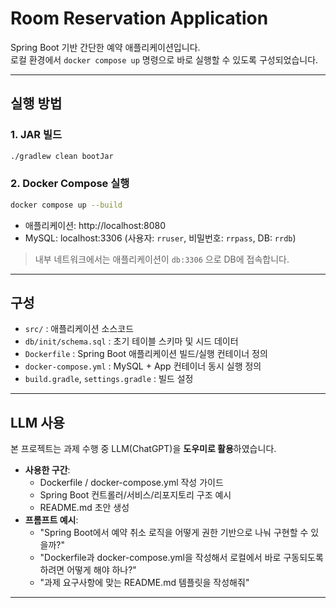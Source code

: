# Room Reservation Application

Spring Boot 기반 간단한 예약 애플리케이션입니다.  
로컬 환경에서 `docker compose up` 명령으로 바로 실행할 수 있도록 구성되었습니다.

---

## 실행 방법

### 1. JAR 빌드
```bash
./gradlew clean bootJar
```

### 2. Docker Compose 실행
```bash
docker compose up --build
```

- 애플리케이션: http://localhost:8080
- MySQL: localhost:3306 (사용자: `rruser`, 비밀번호: `rrpass`, DB: `rrdb`)

> 내부 네트워크에서는 애플리케이션이 `db:3306` 으로 DB에 접속합니다.

---

## 구성

- `src/` : 애플리케이션 소스코드
- `db/init/schema.sql` : 초기 테이블 스키마 및 시드 데이터
- `Dockerfile` : Spring Boot 애플리케이션 빌드/실행 컨테이너 정의
- `docker-compose.yml` : MySQL + App 컨테이너 동시 실행 정의
- `build.gradle`, `settings.gradle` : 빌드 설정

---

## LLM 사용

본 프로젝트는 과제 수행 중 LLM(ChatGPT)을 **도우미로 활용**하였습니다.  
- **사용한 구간**:
  - Dockerfile / docker-compose.yml 작성 가이드
  - Spring Boot 컨트롤러/서비스/리포지토리 구조 예시
  - README.md 초안 생성
- **프롬프트 예시**:
  - "Spring Boot에서 예약 취소 로직을 어떻게 권한 기반으로 나눠 구현할 수 있을까?"
  - "Dockerfile과 docker-compose.yml을 작성해서 로컬에서 바로 구동되도록 하려면 어떻게 해야 하나?"
  - "과제 요구사항에 맞는 README.md 템플릿을 작성해줘"
---
